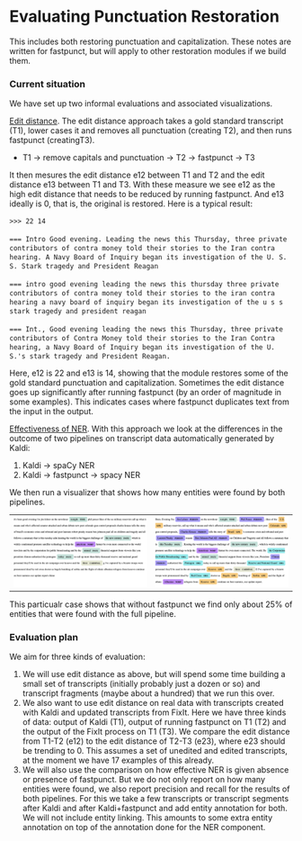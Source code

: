 # Evaluating Punctuation Restoration

This includes both restoring punctuation and capitalization. These notes are written for fastpunct, but will apply to other restoration modules if we build them.

### Current situation

We have set up two informal evaluations and associated visualizations.

<u>Edit distance</u>. The edit distance approach takes a gold standard transcript (T1), lower cases it and removes all punctuation (creating T2), and then runs fastpunct (creatingT3).

- T1 → remove capitals and punctuation → T2 → fastpunct → T3

It then mesures the edit distance e12 between T1 and T2 and the edit distance e13 between T1 and T3. With these measure we see e12 as the high edit distance that needs to be reduced by running fastpunct. And e13 ideally is 0, that is, the original is restored. Here is a typical result:

```
>>> 22 14

=== Intro Good evening. Leading the news this Thursday, three private contributors of contra money told their stories to the Iran contra hearing. A Navy Board of Inquiry began its investigation of the U. S. S. Stark tragedy and President Reagan

=== intro good evening leading the news this thursday three private contributors of contra money told their stories to the iran contra hearing a navy board of inquiry began its investigation of the u s s stark tragedy and president reagan

=== Int., Good evening leading the news this Thursday, three private contributors of Contra Money told their stories to the Iran Contra hearing, a Navy Board of Inquiry began its investigation of the U. S.'s stark tragedy and President Reagan.
```

Here, e12 is 22 and e13 is 14, showing that the module restores some of the gold standard punctuation and capitalization. Sometimes the edit distance goes up significantly after running fastpunct (by an order of magnitude in some examples). This indicates cases where fastpunct duplicates text from the input in the output.

<u>Effectiveness of NER</u>. With this approach we look at the differences in the outcome of two pipelines on transcript data automatically generated by Kaldi:

1. Kaldi → spaCy NER
2. Kaldi → fastpunct → spacy NER

We then run a visualizer that shows how many entities were found by both pipelines.

<table>
<tr>
<td><img src="kaldi-spacy.png" width="400"/></td>
<td><img src="kaldi-fastpunct-spacy.png" width="400"/></td>
</tr>
</table>
This particualr case shows that without fastpunct we find only about 25% of entities that were found with the full pipeline.

### Evaluation plan

We aim for three kinds of evaluation:

1. We will use edit distance as above, but will spend some time building a small set of transcripts (initially probably just a dozen or so) and transcript fragments (maybe about a hundred) that we run this over.
2. We also want to use edit distance on real data with transcripts created with Kaldi and updated transcripts from FixIt. Here we have three kinds of data: output of Kaldi (T1), output of running fastpunct on T1 (T2) and the output of the FixIt process on T1 (T3). We compare the edit distance from T1-T2 (e12) to the edit distance of T2-T3 (e23), where e23 should be trending to 0. This assumes a set of unedited and edited transcripts, at the moment we have 17 examples of this already.
3. We will also use the comparison on how effective NER is given absence or presence of fastpunct. But we do not only report on how many entities were found, we also report precision and recall for the results of both pipelines. For this we take a few transcripts or transcript segments after Kaldi and after Kaldi+fastpunct and add entity annotation for both. We will not include entity linking. This amounts to some extra entity annotation on top of the annotation done for the NER component.


